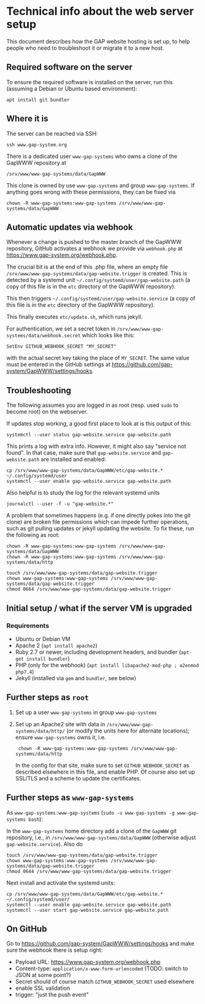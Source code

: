 # Technical info about the web server setup

This document describes how the GAP website hosting is set up, to help
people who need to troubleshoot it or migrate it to a new host.

## Required software on the server

To ensure the required software is installed on the server, run this
(assuming a Debian or Ubuntu based environment):

    apt install git bundler


## Where it is

The server can be reached via SSH:

    ssh www.gap-system.org

There is a dedicated user `www-gap-systems` who owns a clone of the GapWWW
repository at

    /srv/www/www-gap-systems/data/GapWWW

This clone is owned by use `www-gap-systems` and group `www-gap-systems`. If anything goes
wrong with these permissions, they can be fixed via

    chown -R www-gap-systems:www-gap-systems /srv/www/www-gap-systems/data/GapWWW

## Automatic updates via webhook

Whenever a change is pushed to the master branch of the GapWWW
repository, GitHub activates a webhook we provide via `webhook.php` at
<https://www.gap-system.org/webhook.php>.

The crucial bit is at the end of this .php file, where an empty file
`/srv/www/www-gap-systems/data/gap-website.trigger` is created. This is detected by a
systemd unit `~/.config/systemd/user/gap-website.path` (a copy of this file is
in the `etc` directory of the GapWWW repository).

This then triggers `~/.config/systemd/user/gap-website.service`
(a copy of this file is in the `etc` directory of the GapWWW repository).

This finally executes `etc/update.sh`, which runs jekyll.


For authentication, we set a secret token in `/srv/www/www-gap-systems/data/webhook.secret`
which looks like this:

    SetEnv GITHUB_WEBHOOK_SECRET "MY_SECRET"

with the actual secret key taking the place of `MY_SECRET`. The same value
must be entered in the GitHub settings at
<https://github.com/gap-system/GapWWW/settings/hooks>.


## Troubleshooting

The following assumes you are logged in as root (resp. used `sudo` to become root)
on the webserver.

If updates stop working, a good first place to look at is this output of this:

    systemctl --user status gap-website.service gap-website.path

This prints a log with extra info. However, it might also say "service not
found". In that case, make sure that `gap-website.service` and
`gap-website.path` are installed and enabled:

    cp /srv/www/www-gap-systems/data/GapWWW/etc/gap-website.* ~/.config/systemd/user
    systemctl --user enable gap-website.service gap-website.path

Also helpful is to study the log for the relevant systemd units

    journalctl --user -f -u "gap-website.*"

A problem that sometimes happens (e.g. if one directly pokes into the git
clone) are broken file permissions which can impede further operations, such
as git pulling updates or jekyll updating the website. To fix these, run the
following as root:

    chown -R www-gap-systems:www-gap-systems /srv/www/www-gap-systems/data/GapWWW
    chown -R www-gap-systems:www-gap-systems /srv/www/www-gap-systems/data/http

    touch /srv/www/www-gap-systems/data/gap-website.trigger
    chown www-gap-systems:www-gap-systems /srv/www/www-gap-systems/data/gap-website.trigger
    chmod 0664 /srv/www/www-gap-systems/data/gap-website.trigger


## Initial setup / what if the server VM is upgraded

### Requirements

- Ubuntu or Debian VM
- Apache 2 (`apt install apache2`)
- Ruby 2.7 or newer, including development headers, and bundler (`apt-get install bundler`)
- PHP (only for the webhook) (`apt install libapache2-mod-php ; a2enmod php7.4`)
- Jekyll (installed via `gem` and `bundler`, see below)


## Further steps as `root`

1. Set up a user `www-gap-systems` in group `www-gap-systems`

2. Set up an Apache2 site with data in `/srv/www/www-gap-systems/data/http/` (or modify the units
   here for alternate locations); ensure `www-gap-systems` owns it, i.e.

        chown -R www-gap-systems:www-gap-systems /srv/www/www-gap-systems/data/http

   In the config for that site, make sure to set `GITHUB_WEBHOOK_SECRET` as described
   elsewhere in this file, and enable PHP.
   Of course also set up SSL/TLS and a scheme to update the certificates.


## Further steps as `www-gap-systems`

As `www-gap-systems:www-gap-systems`  (`sudo -u www-gap-systems -g www-gap-systems bash`):

In the `www-gap-systems` home directory add a clone of the `GapWWW` git repository, i.e.,
in `/srv/www/www-gap-systems/data/GapWWW` (otherwise adjust `gap-website.service`). Also do

    touch /srv/www/www-gap-systems/data/gap-website.trigger
    chown www-gap-systems:www-gap-systems /srv/www/www-gap-systems/data/gap-website.trigger
    chmod 0644 /srv/www/www-gap-systems/data/gap-website.trigger

Next install and activate the systemd units:

    cp /srv/www/www-gap-systems/data/GapWWW/etc/gap-website.* ~/.config/systemd/user/
    systemctl --user enable gap-website.service gap-website.path
    systemctl --user start gap-website.service gap-website.path


## On GitHub

Go to <https://github.com/gap-system/GapWWW/settings/hooks> and
make sure the webhook there is setup right:

 - Payload URL: <https://www.gap-system.org/webhook.php>
 - Content-type: `application/x-www-form-urlencoded` (TODO: switch to JSON at some point?)
 - Secret should of course match `GITHUB_WEBHOOK_SECRET` used elsewhere
 - enable SSL validation
 - trigger: "just the push event"
